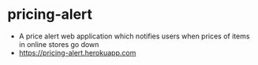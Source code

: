 # pricing-alert
* A price alert web application which notifies users when prices of items in online stores go down
* https://pricing-alert.herokuapp.com
